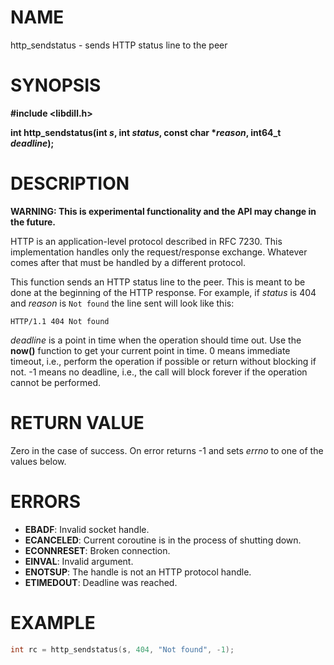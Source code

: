 # NAME

http_sendstatus - sends HTTP status line to the peer

# SYNOPSIS

**#include &lt;libdill.h>**

**int http_sendstatus(int **_s_**, int **_status_**, const char **\*_reason_**, int64_t **_deadline_**);**

# DESCRIPTION

**WARNING: This is experimental functionality and the API may change in the future.**

HTTP is an application-level protocol described in RFC 7230. This implementation handles only the request/response exchange. Whatever comes after that must be handled by a different protocol.

This function sends an HTTP status line to the peer. This is meant to be done at the beginning of the HTTP response. For example, if _status_ is 404 and _reason_ is `Not found` the line sent will look like this:

```
HTTP/1.1 404 Not found
```

_deadline_ is a point in time when the operation should time out. Use the **now()** function to get your current point in time. 0 means immediate timeout, i.e., perform the operation if possible or return without blocking if not. -1 means no deadline, i.e., the call will block forever if the operation cannot be performed.

# RETURN VALUE

Zero in the case of success. On error returns -1 and sets _errno_ to one of the values below.

# ERRORS

* **EBADF**: Invalid socket handle.
* **ECANCELED**: Current coroutine is in the process of shutting down.
* **ECONNRESET**: Broken connection.
* **EINVAL**: Invalid argument.
* **ENOTSUP**: The handle is not an HTTP protocol handle.
* **ETIMEDOUT**: Deadline was reached.

# EXAMPLE

```c
int rc = http_sendstatus(s, 404, "Not found", -1);
```
